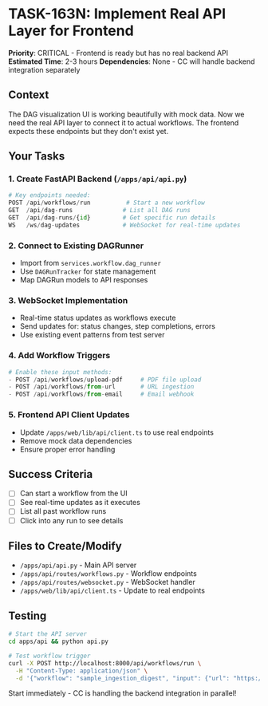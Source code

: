 # TASK-163N: Implement Real API Layer for Frontend

**Priority**: CRITICAL - Frontend is ready but has no real backend API
**Estimated Time**: 2-3 hours
**Dependencies**: None - CC will handle backend integration separately

## Context
The DAG visualization UI is working beautifully with mock data. Now we need the real API layer to connect it to actual workflows. The frontend expects these endpoints but they don't exist yet.

## Your Tasks

### 1. Create FastAPI Backend (`/apps/api/api.py`)
```python
# Key endpoints needed:
POST /api/workflows/run          # Start a new workflow
GET  /api/dag-runs              # List all DAG runs  
GET  /api/dag-runs/{id}         # Get specific run details
WS   /ws/dag-updates            # WebSocket for real-time updates
```

### 2. Connect to Existing DAGRunner
- Import from `services.workflow.dag_runner`
- Use `DAGRunTracker` for state management
- Map DAGRun models to API responses

### 3. WebSocket Implementation
- Real-time status updates as workflows execute
- Send updates for: status changes, step completions, errors
- Use existing event patterns from test server

### 4. Add Workflow Triggers
```python
# Enable these input methods:
- POST /api/workflows/upload-pdf     # PDF file upload
- POST /api/workflows/from-url       # URL ingestion  
- POST /api/workflows/from-email     # Email webhook
```

### 5. Frontend API Client Updates
- Update `/apps/web/lib/api/client.ts` to use real endpoints
- Remove mock data dependencies
- Ensure proper error handling

## Success Criteria
- [ ] Can start a workflow from the UI
- [ ] See real-time updates as it executes
- [ ] List all past workflow runs
- [ ] Click into any run to see details

## Files to Create/Modify
- `/apps/api/api.py` - Main API server
- `/apps/api/routes/workflows.py` - Workflow endpoints
- `/apps/api/routes/websocket.py` - WebSocket handler
- `/apps/web/lib/api/client.ts` - Update to real endpoints

## Testing
```bash
# Start the API server
cd apps/api && python api.py

# Test workflow trigger
curl -X POST http://localhost:8000/api/workflows/run \
  -H "Content-Type: application/json" \
  -d '{"workflow": "sample_ingestion_digest", "input": {"url": "https://example.com"}}'
```

Start immediately - CC is handling the backend integration in parallel!